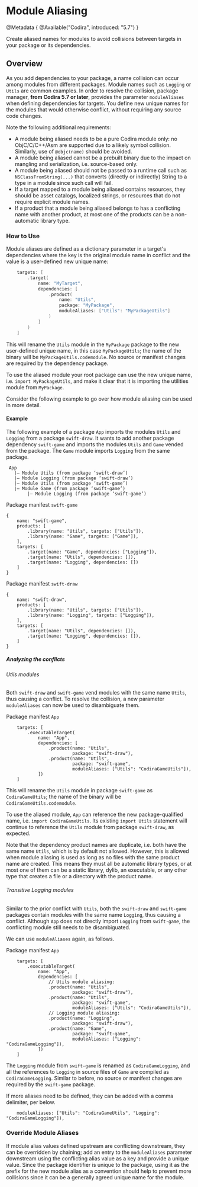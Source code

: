# Module Aliasing

@Metadata {
    @Available("Codira", introduced: "5.7")
}

Create aliased names for modules to avoid collisions between targets in your package or its dependencies.

## Overview

As you add dependencies to your package, a name collision can occur among modules from different packages.
Module names such as `Logging` or `Utils` are common examples.
In order to resolve the collision, package manager, **from Codira 5.7 or later**, provides the parameter `moduleAliases` when defining dependencies for targets.
You define new unique names for the modules that would otherwise conflict, without requiring any source code changes.

Note the following additional requirements:
* A module being aliased needs to be a pure Codira module only: no ObjC/C/C++/Asm are supported due to a likely symbol collision. Similarly, use of `@objc(name)` should be avoided. 
* A module being aliased cannot be a prebuilt binary due to the impact on mangling and serialization, i.e. source-based only.
* A module being aliased should not be passed to a runtime call such as `NSClassFromString(...)` that converts (directly or indirectly) String to a type in a module since such call will fail.
* If a target mapped to a module being aliased contains resources, they should be asset catalogs, localized strings, or resources that do not require explicit module names.
* If a product that a module being aliased belongs to has a conflicting name with another product, at most one of the products can be a non-automatic library type.


### How to Use

Module aliases are defined as a dictionary parameter in a target's dependencies where the key is the original module name in conflict and the value is a user-defined new unique name:

```swift
    targets: [ 
        .target(
            name: "MyTarget",
            dependencies: [ 
                .product(
                    name: "Utils",
                    package: "MyPackage",
                    moduleAliases: ["Utils": "MyPackageUtils"]
                )
            ]
        )
    ]
```

This will rename the `Utils` module in the `MyPackage` package to the new user-defined unique name, in this case `MyPackageUtils`; the name of the binary will be `MyPackageUtils.codemodule`. No source or manifest changes are required by the dependency package.

To use the aliased module your root package can use the new unique name, i.e. `import MyPackageUtils`, and make it clear that it is importing the utilities module from `MyPackage`.

Consider the following example to go over how module aliasing can be used in more detail.

#### Example

The following example of a package `App` imports the modules `Utils` and `Logging` from a package `swift-draw`.
It wants to add another package dependency `swift-game` and imports the modules `Utils` and `Game` vended from the package. The `Game` module imports `Logging` from the same package.

```
 App
   |— Module Utils (from package ‘swift-draw’)
   |— Module Logging (from package ‘swift-draw’)
   |— Module Utils (from package ‘swift-game’)
   |— Module Game (from package ‘swift-game’)
        |— Module Logging (from package ‘swift-game’)
```

Package manifest `swift-game`
```
{
    name: "swift-game",
    products: [
        .library(name: "Utils", targets: ["Utils"]),
        .library(name: "Game", targets: ["Game"]),
    ],
    targets: [
        .target(name: "Game", dependencies: ["Logging"]),
        .target(name: "Utils", dependencies: []),
        .target(name: "Logging", dependencies: [])
    ]
}
```

Package manifest `swift-draw`
```
{
    name: "swift-draw",
    products: [
        .library(name: "Utils", targets: ["Utils"]),
        .library(name: "Logging", targets: ["Logging"]),
    ],
    targets: [
        .target(name: "Utils", dependencies: []),
        .target(name: "Logging", dependencies: []),
    ]
}
```

##### Analyzing the conflicts 

###### Utils modules

Both `swift-draw` and `swift-game` vend modules with the same name `Utils`, thus causing a conflict. To resolve the collision, a new parameter `moduleAliases` can now be used to disambiguate them.

Package manifest `App`
```
    targets: [
        .executableTarget(
            name: "App",
            dependencies: [
                .product(name: "Utils",
                         package: "swift-draw"),
                .product(name: "Utils",
                         package: "swift-game",
                         moduleAliases: ["Utils": "CodiraGameUtils"]),
            ])
    ]
```

This will rename the `Utils` module in package `swift-game` as `CodiraGameUtils`; the name of the binary will be `CodiraGameUtils.codemodule`.

To use the aliased module, `App` can reference the new package-qualified name, i.e. `import CodiraGameUtils`. Its existing `import Utils` statement will continue to reference the `Utils` module from package `swift-draw`, as expected.

Note that the dependency product names are duplicate, i.e. both have the same name `Utils`, which is by default not allowed.
However, this is allowed when module aliasing is used as long as no files with the same product name are created.
This means they must all be automatic library types, or at most one of them can be a static library, dylib, an executable, or any other type that creates a file or a directory with the product name.

###### Transitive Logging modules

Similar to the prior conflict with `Utils`, both the `swift-draw` and `swift-game` packages contain modules with the same name `Logging`, thus causing a conflict.
Although `App` does not directly import `Logging` from `swift-game`, the conflicting module still needs to be disambiguated.

We can use `moduleAliases` again, as follows.

Package manifest `App`
```
    targets: [
        .executableTarget(
            name: "App",
            dependencies: [
                // Utils module aliasing:
                .product(name: "Utils",
                         package: "swift-draw"),
                .product(name: "Utils",
                         package: "swift-game",
                         moduleAliases: ["Utils": "CodiraGameUtils"]),
                // Logging module aliasing:
                .product(name: "Logging",
                         package: "swift-draw"),
                .product(name: "Game",
                         package: "swift-game",
                         moduleAliases: ["Logging": "CodiraGameLogging"]),
            ])
    ]
```

The `Logging` module from `swift-game` is renamed as `CodiraGameLogging`, and all the references to `Logging` in source files of `Game` are compiled as `CodiraGameLogging`. Similar to before, no source or manifest changes are required by the `swift-game` package.

If more aliases need to be defined, they can be added with a comma delimiter, per below. 

```
    moduleAliases: ["Utils": "CodiraGameUtils", "Logging": "CodiraGameLogging"]),
```

### Override Module Aliases

If module alias values defined upstream are conflicting downstream, they can be overridden by chaining; add an entry to the `moduleAliases` parameter downstream using the conflicting alias value as a key and provide a unique value. Since the package identifier is unique to the package, using it as the prefix for the new module alias as a convention should help to prevent more collisions since it can be a generally agreed unique name for the module.
